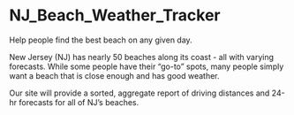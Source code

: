 # NJ_Beach_Weather_Tracker
Help people find the best beach on any given day.

New Jersey (NJ) has nearly 50 beaches along its coast - all with varying forecasts. 
While some people have their “go-to” spots, many people simply want a beach that is close enough and has good weather.

Our site will provide a sorted, aggregate report of driving distances and 24-hr forecasts for all of NJ’s beaches.

